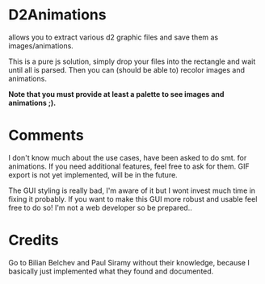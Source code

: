 # D2Animations
allows you to extract various d2 graphic files and save them as images/animations.

This is a pure js solution, simply drop your files into the rectangle and wait until all is parsed.
Then you can (should be able to) recolor images and animations.

<b>Note that you must provide at least a palette to see images and animations ;).</b>

# Comments
I don't know much about the use cases, have been asked to do smt. for animations. If you need additional features, feel free to ask for them.
GIF export is not yet implemented, will be in the future.

The GUI styling is really bad, I'm aware of it but I wont invest much time in fixing it probably.
If you want to make this GUI more robust and usable feel free to do so!
I'm not a web developer so be prepared..

# Credits
Go to Bilian Belchev and Paul Siramy without their knowledge, because I basically just implemented what they found and documented.
